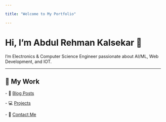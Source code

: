 ```yaml
---

title: "Welcome to My Portfolio"

---
```




# Hi, I’m Abdul Rehman Kalsekar 👋


I’m Electronics \& Computer Science Engineer passionate about AI/ML, Web Development, and IOT.



---



## 🚀 My Work

\- 🔗 [Blog Posts](/posts/)

\- 💻 [Projects](/projects/)

\- 📧 [Contact Me](/contact/)



